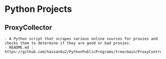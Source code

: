# Python Projects

  ## ProxyCollector
    - A Python script that scrapes various online sources for proxies and checks them to determine if they are good or bad proxies.
    - README.md : https://github.com/hassan4u2/PythonPublicPrograms/tree/main/ProxyControlling/ProxyScrapper
